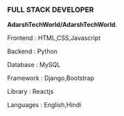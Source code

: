 ### FULL STACK DEVELOPER 


**AdarshTechWorld/AdarshTechWorld**.

Frontend : HTML,CSS,Javascript

Backend : Python 

Database : MySQL

Framework : Django,Bootstrap

Library : Reactjs

Languages : English,Hindi



